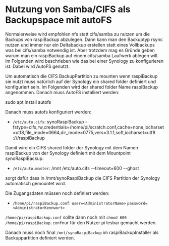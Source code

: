 # Nutzung von Samba/CIFS als Backupspace mit autoFS

Normalerweise wird empfohlen nfs statt cifs/samba zu nutzen um die Backups von raspiBackup abzulegen.
Dann kann man den Backuptyp rsync nutzen und immer nur ein Deltabackup erstellen statt eines Vollbackups was bei cifs/samba notwendig ist.
Aber trotzdem mag es Gründe geben warum man ein raspiBackup auf einem cifs/samba Laufwerk ablegen will.
Im Folgenden wird beschrieben wie das bei einer Synology zu konfigurieren ist. Dabei wird AutoFS genutzt.

Um automatisch die CIFS BackupPartition zu mounten wenn raspiBackup sie nutzt muss natürlich auf der Synology
ein shared folder definiert und konfiguriert sein. Im Folgenden wird der shared folder Name raspiBackup angenommen. Danach muss AutoFS installiert werden:

sudo apt install autofs

Danach muss autofs konfiguriert werden:

  - `/etc/auto.cifs`: synoRaspiBackup -fstype=cifs,rw,credentials=/home/pi/scratch.conf,cache=none,iocharset=utf8,file_mode=0664,dir_mode=0775,vers=3.1.1,soft,iocharset=utf8 ://<synologyIP>/raspiBackup

Damit wird ein CIFS shared folder der Synology mit dem Namen raspiBackup von der Synology definiert mit dem Mountpoint synoRaspiBackup.

  - `/etc/auto.master`: /mnt /etc/auto.cifs --timeout=600 --ghost

sorgt dafür dass in /mnt/synoRaspiBackup die CIFS Partition der Synology automatisch gemountet wird.

Die Zugangsdaten müssen noch definiert werden:
  - `/home/pi/raspiBackup.conf`: 
	`user=<AdministratorName>`
	`password=<AdministratorKennwort>`

`/home/pi/raspiBackup.conf` sollte dann noch mit `chmod 600 /home/pi/raspiBackup.conf`nur für den Nutzer pi lesbar gemacht werden.

Danach muss noch final `/mnt/synoRaspiBackup` im raspiBackupInstaller als Backuppartition definiert werden.

[.status]: ?
[.source]: https://www.linux-tips-and-tricks.de/de/raspibackupcategoried/687-raspibackup-nutzung-einer-synology-als-backupspace-mit-cifs-samba-und-autofs

